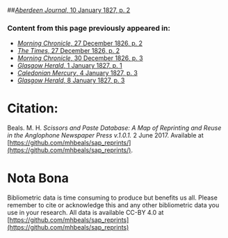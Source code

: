 ##[*Aberdeen Journal*, 10 January 1827, p. 2](https://mhbeals.github.io/sap_html/Aberdeen-Journal/Aberdeen-Journal-10-January-1827-p-2)

### Content from this page previously appeared in:
+ [*Morning Chronicle*, 27 December 1826, p. 2](https://mhbeals.github.io/sap_html/Morning-Chronicle/Morning-Chronicle-27-December-1826-p-2)
+ [*The Times*, 27 December 1826, p. 2](https://mhbeals.github.io/sap_html/The-Times/The-Times-27-December-1826-p-2)
+ [*Morning Chronicle*, 30 December 1826, p. 3](https://mhbeals.github.io/sap_html/Morning-Chronicle/Morning-Chronicle-30-December-1826-p-3)
+ [*Glasgow Herald*, 1 January 1827, p. 1](https://mhbeals.github.io/sap_html/Glasgow-Herald/Glasgow-Herald-1-January-1827-p-1)
+ [*Caledonian Mercury*, 4 January 1827, p. 3](https://mhbeals.github.io/sap_html/Caledonian-Mercury/Caledonian-Mercury-4-January-1827-p-3)
+ [*Glasgow Herald*, 8 January 1827, p. 3](https://mhbeals.github.io/sap_html/Glasgow-Herald/Glasgow-Herald-8-January-1827-p-3)
                    
# Citation: 

Beals. M. H. *Scissors and Paste Database: A Map of Reprinting and Reuse in the Anglophone Newspaper Press v.1.0.1.* 2 June 2017. Available at [https://github.com/mhbeals/sap_reprints/](https://github.com/mhbeals/sap_reprints/). 
                    
# Nota Bona

Bibliometric data is time consuming to produce but benefits us all. Please remember to cite or acknowledge this and any other bibliometric data you use in your research. All data is available CC-BY 4.0 at [https://github.com/mhbeals/sap_reprints](https://github.com/mhbeals/sap_reprints)